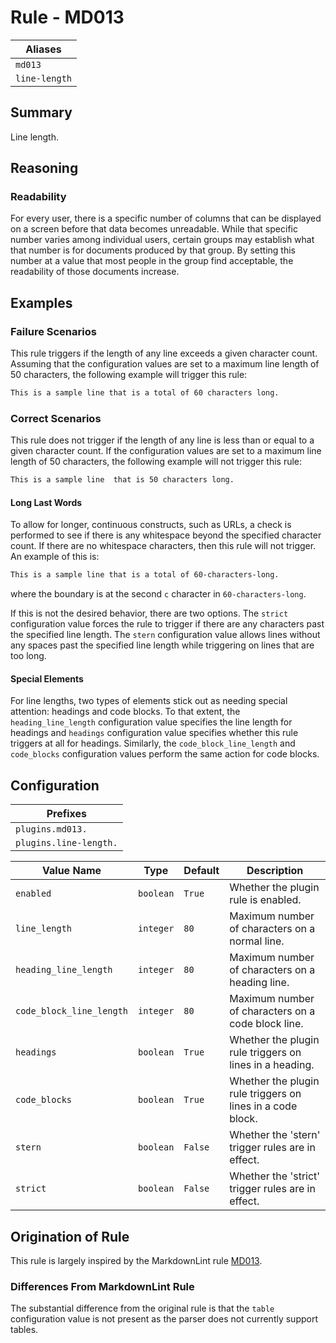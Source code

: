 # Rule - MD013

| Aliases |
| --- |
| `md013` |
| `line-length` |

## Summary

Line length.

## Reasoning

### Readability

For every user, there is a specific number of columns that can be displayed
on a screen before that data becomes unreadable.  While that specific number
varies among individual users, certain groups may establish what that number
is for documents produced by that group.  By setting this number at a value
that most people in the group find acceptable, the readability of
those documents increase.

## Examples

### Failure Scenarios

This rule triggers if the length of any line exceeds a given character count.
Assuming that the configuration values are set to a maximum line length of
50 characters, the following example will trigger this rule:

```Markdown
This is a sample line that is a total of 60 characters long.
```

### Correct Scenarios

This rule does not trigger if the length of any line is less than or
equal to a given character count. If the configuration values
are set to a maximum line length of 50 characters, the following
example will not trigger this rule:

```Markdown
This is a sample line  that is 50 characters long.
```

#### Long Last Words

To allow for longer, continuous constructs, such as URLs, a check
is performed to see if there is any whitespace beyond the specified
character count.  If there are no whitespace characters, then this
rule will not trigger.  An example of this is:

```Markdown
This is a sample line that is a total of 60-characters-long.
```

where the boundary is at the second `c` character in `60-characters-long`.

If this is not the desired behavior, there are two options.  The
`strict` configuration value forces the rule to trigger if there are
any characters past the specified line length. The `stern` configuration
value allows lines without any spaces past the specified line length
while triggering on lines that are too long. 

#### Special Elements

For line lengths, two types of elements stick out as
needing special attention: headings and code blocks.  To that extent,
the `heading_line_length` configuration value specifies the line length
for headings and `headings` configuration value specifies whether this
rule triggers at all for headings.  Similarly, the `code_block_line_length`
and `code_blocks` configuration values perform the same action for
code blocks.

## Configuration

| Prefixes |
| --- |
| `plugins.md013.` |
| `plugins.line-length.` |

| Value Name | Type | Default | Description |
| -- | -- | -- | -- |
| `enabled` | `boolean` | `True` | Whether the plugin rule is enabled. |
| `line_length` | `integer` | `80` | Maximum number of characters on a normal line. |
| `heading_line_length` | `integer` | `80` | Maximum number of characters on a heading line. |
| `code_block_line_length` | `integer` | `80` | Maximum number of characters on a code block line. |
| `headings` | `boolean` | `True` | Whether the plugin rule triggers on lines in a heading. |
| `code_blocks` | `boolean` | `True` | Whether the plugin rule triggers on lines in a code block. |
| `stern` | `boolean` | `False` | Whether the 'stern' trigger rules are in effect. |
| `strict` | `boolean` | `False` | Whether the 'strict' trigger rules are in effect. |

## Origination of Rule

This rule is largely inspired by the MarkdownLint rule
[MD013](https://github.com/DavidAnson/markdownlint/blob/main/doc/Rules.md#md013---line-length).

### Differences From MarkdownLint Rule

The substantial difference from the original rule is that the `table` configuration
value is not present as the parser does not currently support tables.
